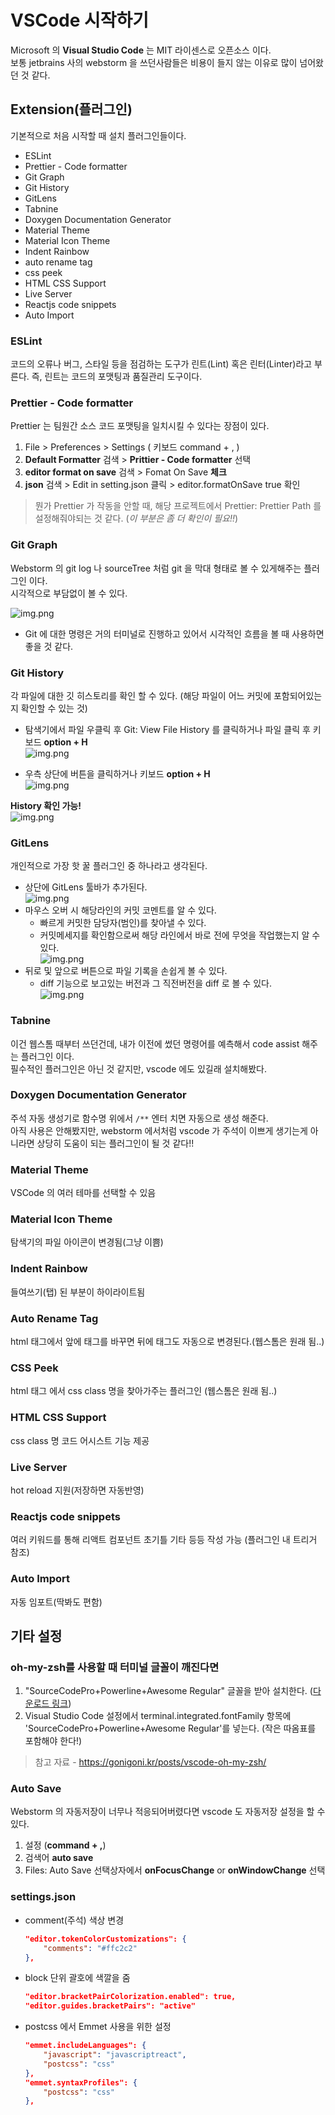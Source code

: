 # VSCode 시작하기

Microsoft 의 **Visual Studio Code** 는 MIT 라이센스로 오픈소스 이다.  
보통 jetbrains 사의 webstorm 을 쓰던사람들은 비용이 들지 않는 이유로 많이 넘어왔던 것 같다.

## Extension(플러그인)

기본적으로 처음 시작할 때 설치 플러그인들이다.

* ESLint
* Prettier - Code formatter
* Git Graph
* Git History
* GitLens
* Tabnine
* Doxygen Documentation Generator
* Material Theme
* Material Icon Theme
* Indent Rainbow
* auto rename tag
* css peek
* HTML CSS Support
* Live Server
* Reactjs code snippets
* Auto Import

### ESLint

코드의 오류나 버그, 스타일 등을 점검하는 도구가 린트(Lint) 혹은 린터(Linter)라고 부른다.
즉, 린트는 코드의 포맷팅과 품질관리 도구이다.

### Prettier - Code formatter

Prettier 는 팀원간 소스 코드 포맷팅을 일치시킬 수 있다는 장점이 있다.

1. File > Preferences > Settings ( 키보드 command + , )
2. **Default Formatter** 검색 > **Prittier - Code formatter** 선택
3. **editor format on save** 검색 > Fomat On Save **체크**
4. **json** 검색 > Edit in setting.json 클릭 > editor.formatOnSave true 확인

> 뭔가 Prettier 가 작동을 안할 때, 해당 프로젝트에서 Prettier: Prettier Path 를 설정해줘야되는 것 같다. (*이 부분은 좀 더 확인이 필요!!*)

### Git Graph
Webstorm 의 git log 나 sourceTree 처럼 git 을 막대 형태로 볼 수 있게해주는 플러그인 이다.   
시각적으로 부담없이 볼 수 있다.    

![img.png](img/git_graph_sample.png)

* Git 에 대한 명령은 거의 터미널로 진행하고 있어서 시각적인 흐름을 볼 때 사용하면 좋을 것 같다.

### Git History
각 파일에 대한 깃 히스토리를 확인 할 수 있다. (해당 파일이 어느 커밋에 포함되어있는지 확인할 수 있는 것)

* 탐색기에서 파일 우클릭 후 Git: View File History 를 클릭하거나 파일 클릭 후 키보드 **option + H**   
![img.png](img/git_history_sample1.png)

* 우측 상단에 버튼을 클릭하거나 키보드 **option + H**   
![img.png](img/git_history_sample2.png)

**History 확인 가능!**   
![img.png](img/git_history_sample3.png)

### GitLens
개인적으로 가장 핫 꿀 플러그인 중 하나라고 생각된다.
* 상단에 GitLens 툴바가 추가된다.   
![img.png](img/git_lens_sample1.png)
* 마우스 오버 시 해당라인의 커밋 코멘트를 알 수 있다.
    * 빠르게 커밋한 담당자(범인)를 찾아낼 수 있다.
    * 커밋메세지를 확인함으로써 해당 라인에서 바로 전에 무엇을 작업했는지 알 수 있다.   
![img.png](img/git_lens_sample2.png)
* 뒤로 및 앞으로 버튼으로 파일 기록을 손쉽게 볼 수 있다.   
    * diff 기능으로 보고있는 버전과 그 직전버전을 diff 로 볼 수 있다.   
![img.png](img/git_lens_sample3.png)

### Tabnine
이건 웹스톰 때부터 쓰던건데, 내가 이전에 썼던 명령어를 예측해서 code assist 해주는 플러그인 이다.   
필수적인 플러그인은 아닌 것 같지만, vscode 에도 있길래 설치해봤다.

### Doxygen Documentation Generator
주석 자동 생성기로 함수명 위에서 `/**` 엔터 치면 자동으로 생성 해준다.   
아직 사용은 안해봤지만, webstorm 에서처럼 vscode 가 주석이 이쁘게 생기는게 아니라면 상당히 도움이 되는 플러그인이 될 것 같다!!

### Material Theme
VSCode 의 여러 테마를 선택할 수 있음

### Material Icon Theme 
탐색기의 파일 아이콘이 변경됨(그냥 이쁨)

### Indent Rainbow
들여쓰기(탭) 된 부분이 하이라이트됨

### Auto Rename Tag
html 태그에서 앞에 태그를 바꾸면 뒤에 태그도 자동으로 변경된다.(웹스톰은 원래 됨..)

### CSS Peek
html 태그 에서 css class 명을 찾아가주는 플러그인 (웹스톰은 원래 됨..)

### HTML CSS Support
css class 명 코드 어시스트 기능 제공

### Live Server
hot reload 지원(저장하면 자동반영)

### Reactjs code snippets
여러 키워드를 통해 리액트 컴포넌트 초기틀 기타 등등 작성 가능 (플러그인 내 트리거 참조)

### Auto Import
자동 임포트(딱봐도 편함)

## 기타 설정

### oh-my-zsh를 사용할 때 터미널 글꼴이 깨진다면
1. "SourceCodePro+Powerline+Awesome Regular" 글꼴을 받아 설치한다. ([다운로드 링크](https://github.com/Falkor/dotfiles/raw/master/fonts/SourceCodePro%2BPowerline%2BAwesome%2BRegular.ttf))
2. Visual Studio Code 설정에서 terminal.integrated.fontFamily 항목에 'SourceCodePro+Powerline+Awesome Regular'를 넣는다. (작은 따옴표를 포함해야 한다!)
> 참고 자료 - https://gonigoni.kr/posts/vscode-oh-my-zsh/

### Auto Save
Webstorm 의 자동저장이 너무나 적응되어버렸다면 vscode 도 자동저장 설정을 할 수 있다.
1. 설정 (**command + ,**) 
2. 검색어 **auto save**
3. Files: Auto Save 선택상자에서 **onFocusChange** or **onWindowChange** 선택

### settings.json
* comment(주석) 색상 변경
    ```json
    "editor.tokenColorCustomizations": {
        "comments": "#ffc2c2"
    },
    ```

* block 단위 괄호에 색깔을 줌
    ```json
    "editor.bracketPairColorization.enabled": true,
    "editor.guides.bracketPairs": "active"
    ```

* postcss 에서 Emmet 사용을 위한 설정
    ```json
    "emmet.includeLanguages": {
        "javascript": "javascriptreact",
        "postcss": "css"
    },
    "emmet.syntaxProfiles": {
        "postcss": "css"
    },
    ```